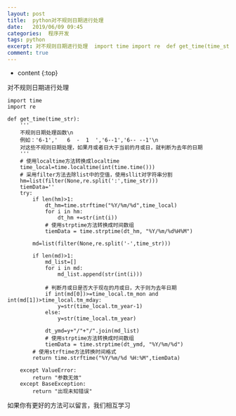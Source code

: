 ```yaml
---
layout: post
title:  python对不规则日期进行处理
date:   2019/06/09 09:45
categories:  程序开发
tags: python 
excerpt: 对不规则日期进行处理  import time import re  def get_time(time_str):     '''     不规则日期处理函数\n     例如：'6-1','   6  -  1  ','6--1','6-- --1'\n     对这些不规则日期处理，如果月或者日大于当前的月或日，就判断为去年的日期     '''     # 使用localtime方法转换成
comment: true
---
```

* content
{:top}

对不规则日期进行处理

<pre><code class="language-python ">import time
import re

def get_time(time_str):
    '''
    不规则日期处理函数\n
    例如：'6-1','   6  -  1  ','6--1','6-- --1'\n
    对这些不规则日期处理，如果月或者日大于当前的月或日，就判断为去年的日期
    '''
    # 使用localtime方法转换成localtime
    time_local=time.localtime(int(time.time()))
    # 采用filter方法去除list中的空值，使用sllit对字符串分割
    hm=list(filter(None,re.split(':',time_str)))
    tiemData=''
    try:
        if len(hm)&gt;1:
            dt_hm=time.strftime("%Y/%m/%d",time_local)
            for i in hm:
                dt_hm +=str(int(i))
            # 使用strptime方法转换成时间数组
            tiemData = time.strptime(dt_hm, "%Y/%m/%d%H%M")

        md=list(filter(None,re.split('-',time_str)))

        if len(md)&gt;1:
            md_list=[]
            for i in md:
                md_list.append(str(int(i)))

            # 判断月或日是否大于现在的月或日，大于则为去年日期
            if int(md[0])&gt;=time_local.tm_mon and int(md[1])&gt;time_local.tm_mday:
                y=str(time_local.tm_year-1)
            else:
                y=str(time_local.tm_year)

            dt_ymd=y+"/"+"/".join(md_list)
            # 使用strptime方法转换成时间数组
            tiemData = time.strptime(dt_ymd, "%Y/%m/%d")
        # 使用strftime方法转换时间格式
        return time.strftime("%Y/%m/%d %H:%M",tiemData)

    except ValueError:
        return "参数无效"
    except BaseException:
        return "出现未知错误"
</code></pre>

如果你有更好的方法可以留言，我们相互学习
    